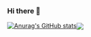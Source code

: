 ### Hi there 👋
[![Anurag's GitHub stats](https://github-readme-stats.vercel.app/api?username=LevProg&theme=cobalt&hide=stars,commits,issues)](https://github.com/anuraghazra/github-readme-stats)<img align="center" src="https://github-readme-stats.vercel.app/api/top-langs/?username=LevProg&theme=cobalt&exclude_repo=ai-corruption" />
<!--
**LevProg/LevProg** is a ✨ _special_ ✨ repository because its `README.md` (this file) appears on your GitHub profile.

Here are some ideas to get you started:

- 🔭 I’m currently working on ...
- 🌱 I’m currently learning ...
- 👯 I’m looking to collaborate on ...
- 🤔 I’m looking for help with ...
- 💬 Ask me about ...
- 📫 How to reach me: ...
- 😄 Pronouns: ...
- ⚡ Fun fact: ...
-->
